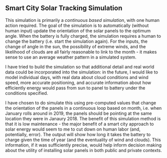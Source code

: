 ## Smart City Solar Tracking Simulation


This simulation is primarily a *continuous based simulation*, with one human action required. The goal of the simulation is to automatically (without human input) update the orientation of the solar panels to the optimum angle. When the battery is fully charged, the simulation requires a human to change the battery (i.e. start the simulation again). For the inputs, the change of angle in the sun, the possibility of extreme winds, and the likelihood of clouds are all fairly reasonable to link to the month - it makes sense to use an average weather pattern in a simulated system. 

I have tried to build the simulation so that additional detail and real world data could be incorporated into the simulation: in the future, I would like to model individual days, with real data about cloud conditions and wind speed, more accurate positioning, and accurate information about how efficiently energy would pass from sun to panel to battery under the conditions specified.

I have chosen to do simulate this using pre-computed values that change the orientation of the panels in a continuous loop based on month, i.e. when January rolls around in 2019, the panels should be pointing at the same location they were in Janaury 2018. The benefit of this simulation method is that it is low maintenance - the major benefit of a smart city approach to solar energy would seem to me to cut down on human labor (and, potentially, error). The output will show how long it takes the battery to charge given the time of year (and the eventuality of wind and clouds). This information, if it was sufficiently precise, would help inform decision making about the utility of installing solar panels in both public and private contexts.
